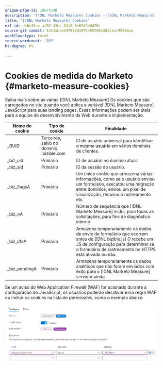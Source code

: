 ```yaml
---
unique-page-id: 18874590
description: "[!DNL Marketo Measure] Cookies - [!DNL Marketo Measure] - Documentação do produto"
title: "[!DNL Marketo Measure] Cookies"
exl-id: de6e35ae-af92-43ba-8416-3e07d3dd470c
source-git-commit: 3a13ab3e497652d1975e69280a3d224ac95504aa
workflow-type: tm+mt
source-wordcount: '205'
ht-degree: 0%

---
```


# Cookies de medida do Marketo {#marketo-measure-cookies}

Saiba mais sobre as várias [!DNL Marketo Measure] Os cookies que são carregados no site quando você aplica a variável [!DNL Marketo Measure] JavaScript para suas landing pages. Essas informações podem ser úteis para a equipe de desenvolvimento da Web durante a implementação.

| **Nome do cookie** | **Tipo de cookie** | **Finalidade** |
|---|---|---|
| _BUID | Terceiros, salvo no domínio .bizible.com | ID de usuário universal para identificar o mesmo usuário em vários domínios de clientes. |
| _biz_uid | Primário | ID de usuário no domínio atual. |
| _biz_sid | Primário | ID da sessão do usuário. |
| _biz_flagsA | Primário | Um único cookie que armazena várias informações, como se o usuário enviou um formulário, executou uma migração entre domínios, enviou um pixel de visualização, recusou o rastreamento etc. |
| _biz_nA | Primário | Número de sequência que [!DNL Marketo Measure] inclui, para todas as solicitações, para fins de diagnóstico interno |
| _biz_dfsA | Primário | Armazena temporariamente os dados de envio de formulário que ocorrem antes de [!DNL bizible.js] O recebe um JS de configuração para determinar se o formulário de rastreamento no HTTPS está ativado ou não. |
| _biz_pendingA | Primário | Armazena temporariamente os dados analíticos que não foram enviados com êxito para o [!DNL Marketo Measure] servidor ainda. |

Se um aviso do Web Application Firewall (WAF) for acionado durante a configuração do JavaScript, os usuários poderão desativar essa regra WAF ou incluir os cookies na lista de permissões, como o exemplo abaixo:

![](assets/marketo-measure-cookies-1.png)
